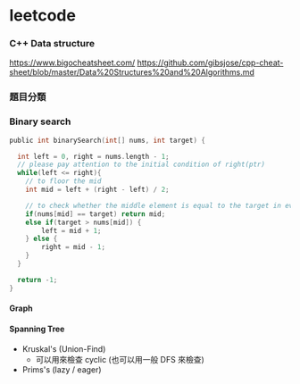# leetcode

### C++ Data structure

https://www.bigocheatsheet.com/
https://github.com/gibsjose/cpp-cheat-sheet/blob/master/Data%20Structures%20and%20Algorithms.md

### 題目分類

### Binary search

```c
public int binarySearch(int[] nums, int target) {

  int left = 0, right = nums.length - 1;
  // please pay attention to the initial condition of right(ptr)
  while(left <= right){
    // to floor the mid
    int mid = left + (right - left) / 2;

    // to check whether the middle element is equal to the target in every iteration
    if(nums[mid] == target) return mid;
    else if(target > nums[mid]) {
        left = mid + 1;
    } else {
        right = mid - 1;
    }
  }

  return -1;
}
```

#### Graph

#### Spanning Tree

- Kruskal's (Union-Find)
  - 可以用來檢查 cyclic (也可以用一般 DFS 來檢查)
- Prims's (lazy / eager)
